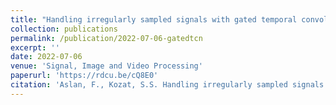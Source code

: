 ```yaml
---
title: "Handling irregularly sampled signals with gated temporal convolutional networks"
collection: publications
permalink: /publication/2022-07-06-gatedtcn
excerpt: ''
date: 2022-07-06
venue: 'Signal, Image and Video Processing'
paperurl: 'https://rdcu.be/cQ8E0'
citation: 'Aslan, F., Kozat, S.S. Handling irregularly sampled signals with gated temporal convolutional networks. SIViP (2022). https://doi.org/10.1007/s11760-022-02292-2'
---
```


<!-- Recommended citation: Aslan, F., Kozat, S.S. Handling irregularly sampled signals with gated temporal convolutional networks. SIViP (2022). https://doi.org/10.1007/s11760-022-02292-2 -->
